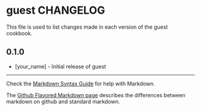 guest CHANGELOG
===============

This file is used to list changes made in each version of the guest cookbook.

0.1.0
-----
- [your_name] - Initial release of guest

- - -
Check the [Markdown Syntax Guide](http://daringfireball.net/projects/markdown/syntax) for help with Markdown.

The [Github Flavored Markdown page](http://github.github.com/github-flavored-markdown/) describes the differences between markdown on github and standard markdown.
